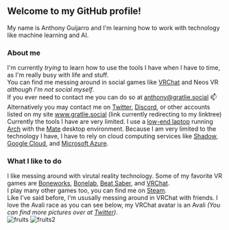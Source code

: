 ## Welcome to my GitHub profile!
My name is Anthony Guijarro and I'm learning how to work with technology like machine learning and AI.

### About me
I'm currently *trying* to learn how to use the tools I have when I have to time, as I'm really busy with life and stuff.\
You can find me messing around in social games like [VRChat][vrc] and Neos VR *although I'm not social myself*.\
If you ever need to contact me you can do so at anthony@gratlie.social 📫\
Alternatively you may contact me on [Twitter][twt], [Discord][discord], or other accounts listed on my site www.gratlie.social (link currently redirecting to my linktree)\
Currently the tools I have are very limited. I use a [low-end laptop][laptop] running [Arch][arch] with the [Mate][mate] desktop environment. Because I am very limited to the technology I have, I have to rely on cloud computing services like [Shadow][shadow], [Google Cloud][gcloud], and [Microsoft Azure][azure].

### What I like to do
I like messing around with virutal reality technology. Some of my favorite VR games are [Boneworks][slz], [Bonelab][slz], [Beat Saber][bs], and [VRChat][vrchat].\
I play many other games too, you can find me on [Steam].\
Like I've said before, I'm ususally messing around in VRChat with friends. I love the Avali race as you can see below, my VRChat avatar is an Avali *(You can find more pictures over at [Twitter][fvali])*.\
![fruits] ![fruits2]



<!--
Shortcuts for links with markdown
-->
[vrc]: https://vrchat.com/home/user/usr_47c79287-0a32-47f3-8d60-4dcf41c23049 "My VRChat profile"
[twt]: https://twitter.com/messages/compose?recipient_id=1167957172656988165 "Direct Message me on Twitter"
[fruits]: https://user-images.githubusercontent.com/43303671/196014961-3a31983f-a2ce-4d49-824f-2cb03c881fd2.png "My Avali named Fruits"
[arch]: https://archlinux.org "Learn more about Arch Linux"
[mate]: https://mate-desktop.org "Learn more about the Mate DE"
[laptop]: https://www.asus.com/us/Laptops/For-Home/Everyday-use/R543/techspec/  "Specs page for my laptop"
[shadow]: https://shadow.tech "Learn more about Shadow Cloud Computing"
[gcloud]: https://cloud.google.com "Learn more about the Google Cloud Platform"
[azure]: https://azure.com "learn more about Microsoft Azure"
[vrchat]: https://hello.vrchat.com "Learn more about VRChat"
[bs]: htttps://beatsaber.com "Learn more about Beat Saber"
[slz]: https://stresslevelzero.com "Learn more about Boneworks and Bonelab on Stress Level Zero's website"
[discord]: https://discord.com/users/419377737149710346 "Link to my Discord profile"
[steam]: https://steamcommunity.com/id/Anthonyg5005 "My Steam account"
[fruits2]: https://user-images.githubusercontent.com/43303671/196015583-2a20f675-69ce-4ecf-a2ef-9216e4c6f783.png "My Avali named Fruits"
[fruits3]: https://user-images.githubusercontent.com/43303671/196015590-23704a95-6e8b-421e-a7b3-20794642d0fb.png "My Avali named Fruits"
[fvali]: https://twitter.com/Fruitsvali "My Avali Twitter page"

